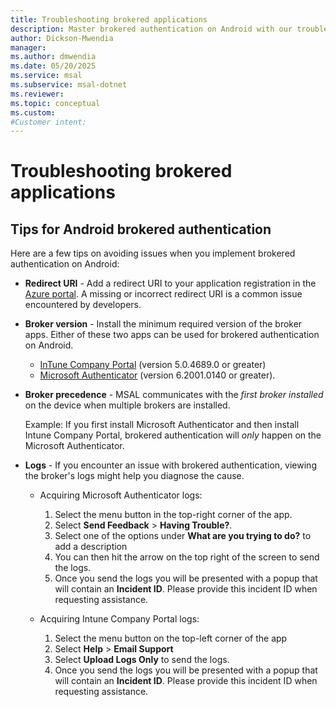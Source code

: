 ```yaml
---
title: Troubleshooting brokered applications
description: Master brokered authentication on Android with our troubleshooting guide. Learn about redirect URIs, broker versions, precedence, and log acquisition.
author: Dickson-Mwendia
manager: 
ms.author: dmwendia
ms.date: 05/20/2025
ms.service: msal
ms.subservice: msal-dotnet
ms.reviewer: 
ms.topic: conceptual
ms.custom: 
#Customer intent: 
---
```


# Troubleshooting brokered applications

## Tips for Android brokered authentication

Here are a few tips on avoiding issues when you implement brokered authentication on Android:

- **Redirect URI** - Add a redirect URI to your application registration in the [Azure portal](https://portal.azure.com/). A missing or incorrect redirect URI is a common issue encountered by developers.
- **Broker version** - Install the minimum required version of the broker apps. Either of these two apps can be used for brokered authentication on Android.
  - [InTune Company Portal](https://play.google.com/store/apps/details?id=com.microsoft.windowsintune.companyportal) (version 5.0.4689.0 or greater)
  - [Microsoft Authenticator](https://play.google.com/store/apps/details?id=com.azure.authenticator) (version 6.2001.0140 or greater).
- **Broker precedence** - MSAL communicates with the *first broker installed* on the device when multiple brokers are installed.

    Example: If you first install Microsoft Authenticator and then install Intune Company Portal, brokered authentication will *only* happen on the Microsoft Authenticator.
- **Logs** - If you encounter an issue with brokered authentication, viewing the broker's logs might help you diagnose the cause.
  - Acquiring Microsoft Authenticator logs:

    1. Select the menu button in the top-right corner of the app.
    1. Select **Send Feedback** > **Having Trouble?**.
    1. Select one of the options under **What are you trying to do?** to add a description
    1. You can then hit the arrow on the top right of the screen to send the logs.
    1. Once you send the logs you will be presented with a popup that will contain an **Incident ID**. Please provide this incident ID when requesting assistance.

  - Acquiring Intune Company Portal logs:

    1. Select the menu button on the top-left corner of the app
    1. Select **Help** > **Email Support**
    1. Select **Upload Logs Only** to send the logs.
    1. Once you send the logs you will be presented with a popup that will contain an **Incident ID**. Please provide this incident ID when requesting assistance.
